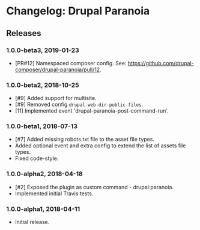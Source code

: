 # Changelog: Drupal Paranoia

## Releases

### 1.0.0-beta3, 2019-01-23
- [PR#12] Namespaced composer config. See: https://github.com/drupal-composer/drupal-paranoia/pull/12.

### 1.0.0-beta2, 2018-10-25
- [#9] Added support for multisite.
- [#9] Removed config `drupal-web-dir-public-files`.
- [11] Implemented event 'drupal-paranoia-post-command-run'.

### 1.0.0-beta1, 2018-07-13
- [#7] Added missing robots.txt file to the asset file types.
- Added optional event and extra config to extend the list of assets file types.
- Fixed code-style.

### 1.0.0-alpha2, 2018-04-18
- [#2] Exposed the plugin as custom command - drupal:paranoia.
- Implemented initial Travis tests.

### 1.0.0-alpha1, 2018-04-11
- Initial release.
